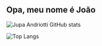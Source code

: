 ## Opa, meu nome é João

<!--
**Jupa-Andriotti/Jupa-Andriotti** is a ✨ _special_ ✨ repository because its `README.md` (this file) appears on your GitHub profile.

Here are some ideas to get you started:

- 🔭 Atualmente estou trabalhando com wordpress
- 🌱 HTML, CSS, JavaScript
- 📫 Contate-me no email: jpandriotti707@gmail.com

-->

![Jupa Andriotti GitHub stats](https://github-readme-stats.vercel.app/api?username=Jupa-Andriotti&show_icons=true&theme=transparent)

![Top Langs](https://github-readme-stats.vercel.app/api/top-langs/?username=Jupa-Andriotti&hide_progress=true)
